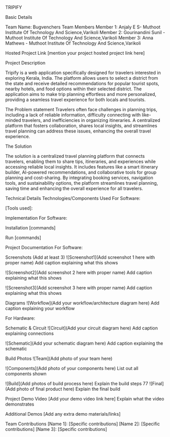 TRIPIFY

Basic Details

Team Name: Bugvenchers
Team Members
Member 1: Anjaly E S- Muthoot Institute Of Technology And Science,Varikoli
Member 2: Gourinandini Sunil -  Muthoot Institute Of Technology And Science,Varikoli
Member 3: Anna Mathews -  Muthoot Institute Of Technology And Science,Varikoli

Hosted Project Link
[mention your project hosted project link here]

Project Description

Tripify is a web application specifically designed for travelers interested in exploring Kerala, India. The platform allows users to select a district from the state and receive detailed recommendations for popular tourist spots, nearby hotels, and food options within their selected district. The application aims to make trip planning effortless and more personalized, providing a seamless travel experience for both locals and tourists.

The Problem statement
Travelers often face challenges in planning trips, including a lack of reliable information, difficulty 
connecting with like-minded travelers, and inefficiencies in organizing itineraries.
A centralized platform that fosters collaboration, shares local insights, and streamlines travel planning
can address these issues, enhancing the overall travel experience.

The Solution

The solution is a centralized travel planning platform that connects travelers, enabling them to share tips, itineraries, and experiences while accessing reliable local insights. It includes features like a smart itinerary builder, AI-powered recommendations, and collaborative tools for group planning and cost-sharing.
By integrating booking services, navigation tools, and sustainability options, the platform streamlines travel planning, saving time and enhancing the overall experience for all travelers.

Technical Details
Technologies/Components Used For Software:

[Languages used]:HTML,CSS
[Frameworks used]:Flask
[Libraries used]:numpy,pandas
[Tools used]:

Implementation For Software:

Installation
[commands]

Run
[commands]

Project Documentation
For Software:

Screenshots (Add at least 3)
![Screenshot1](Add screenshot 1 here with proper name) Add caption explaining what this shows

![Screenshot2](Add screenshot 2 here with proper name) Add caption explaining what this shows

![Screenshot3](Add screenshot 3 here with proper name) Add caption explaining what this shows

Diagrams
![Workflow](Add your workflow/architecture diagram here) Add caption explaining your workflow

For Hardware:

Schematic & Circuit
![Circuit](Add your circuit diagram here) Add caption explaining connections

![Schematic](Add your schematic diagram here) Add caption explaining the schematic

Build Photos
![Team](Add photo of your team here)

![Components](Add photo of your components here) List out all components shown

![Build](Add photos of build process here) Explain the build steps
77
![Final](Add photo of final product here) Explain the final build

Project Demo
Video
[Add your demo video link here] Explain what the video demonstrates

Additional Demos
[Add any extra demo materials/links]

Team Contributions
[Name 1]: [Specific contributions]
[Name 2]: [Specific contributions]
[Name 3]: [Specific contributions]
